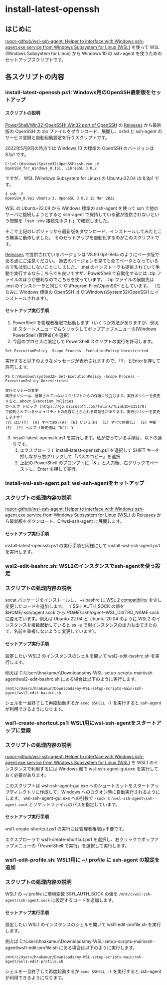 install-latest-openssh
======================

## はじめに

[rupor-github/wsl-ssh-agent: Helper to interface with Windows ssh-agent.exe service from Windows Subsystem for Linux (WSL)](https://github.com/rupor-github/wsl-ssh-agent)
を使って WSL (Windows Subsystem for Linux) から Windows 10 の ssh-agent を使うためのセットアップスクリプトです。

## 各スクリプトの内容

### install-latest-openssh.ps1: Windows用のOpenSSH最新版をセットアップ
#### スクリプトの説明

[PowerShell/Win32-OpenSSH: Win32 port of OpenSSH](https://github.com/PowerShell/Win32-OpenSSH) の [Releases](https://github.com/PowerShell/Win32-OpenSSH/releases) から最新版の OpenSSH の zip ファイルをダウンロード、展開し、sshd と ssh-agent のサービス登録と自動起動設定を行うスクリプトです。

2022年5月8日の時点では Windows 10 の標準の OpenSSH のバージョンは 8.1p1 です。

```
C:\>C:\Windows\System32\OpenSSH\ssh.exe -V
OpenSSH_for_Windows_8.1p1, LibreSSL 3.0.2
```

ですが、 WSL (Windows Subsystem for Linux) の Ubuntu-22.04 は 8.9p1 です。

```
$ ssh -V
OpenSSH_8.9p1 Ubuntu-3, OpenSSL 3.0.2 15 Mar 2022
```

WSL の Ubuntu-22.04 から Windows 標準の ssh-agent を使って ssh で他のサーバに接続しようとすると
ssh-agent で保持している鍵が提供されないという問題を「ssh -vvv 接続先ホスト」で確認しました。

そこで上記のレポジトリから最新版をダウンロード、インストールしてみたところ無事に動作しました。
そのセットアップを自動化するのがこのスクリプトです。

[Releases](https://github.com/PowerShell/Win32-OpenSSH/releases) で提供されているバージョンは V8.9.1.0p1-Beta のようにベータ版である点にご注意ください。
過去のバージョンを見ても全てベータとなっているので私は気にしないことにしました。
.msi のインストーラも提供されていて手動で実行するならこちらでも良いですが、PowerShell で自動化するには .zip ファイルのほうが便利なのでこちらを使っています。
.zip ファイルの展開先は .msi のインストーラと同じく C:\Program Files\OpenSSH としています。
（ちなみに Windows 標準の OpenSSH は C:\Windows\System32\OpenSSH にインストールされます）。

#### セットアップ実行手順

1. PowerShell を管理者権限で起動します（いくつか方法がありますが、例えば スタートメニューで右クリックしてポップアップメニューの[Windows PowerShell (管理者)]を選択）
2. 今回のプロセスに限定して PowerShell スクリプトの実行を許可します。

```
Set-ExecutionPolicy -Scope Process -ExecutionPolicy Unrestricted
```

実行すると以下のようなメッセージが表示されますので、「Y」とEnterを押して許可します。

```
PS C:\Windows\system32> Set-ExecutionPolicy -Scope Process -ExecutionPolicy Unrestricted

実行ポリシーの変更
実行ポリシーは、信頼されていないスクリプトからの保護に役立ちます。実行ポリシーを変更すると、about_Execution_Policies
のヘルプ トピック (https://go.microsoft.com/fwlink/?LinkID=135170)
で説明されているセキュリティ上の危険にさらされる可能性があります。実行ポリシーを変更しますか?
[Y] はい(Y)  [A] すべて続行(A)  [N] いいえ(N)  [L] すべて無視(L)  [S] 中断(S)  [?] ヘルプ (既定値は "N"): Y
```

3. install-latest-openssh.ps1 を実行します。私が使っている手順は、以下の通りです。
    1. エクスプローラで install-latest-openssh.ps1 を選択して SHIFT キーを押しながら右クリックして「パスのコピー」を選択
    2. 上記の PowerShell のプロンプトに「& 」と入力後、右クリックでペーストし、Enter を押して実行。

### install-wsl-ssh-agent.ps1: wsl-ssh-agentをセットアップ
### スクリプトの処理内容の説明

[rupor-github/wsl-ssh-agent: Helper to interface with Windows ssh-agent.exe service from Windows Subsystem for Linux (WSL)](https://github.com/rupor-github/wsl-ssh-agent) の [Releases](https://github.com/rupor-github/wsl-ssh-agent/releases) から最新版をダウンロード、C:\wsl-ssh-agent に展開します。

#### セットアップ実行手順

install-latest-openssh.ps1 の実行手順と同様にして install-wsl-ssh-agent.ps1 を実行します。

### wsl2-edit-bashrc.sh: WSL2のインスタンスでssh-agentを使う設定

### スクリプトの処理内容の説明

socat パッケージをインストールし、 ~/.bashrc に [WSL 2 compatibility](https://github.com/rupor-github/wsl-ssh-agent#wsl-2-compatibility) を少し変更したコードを追加します。
（ SSH_AUTH_SOCK の値を $HOME/.ssh/agent.sock から $HOME/.ssh/agent-$WSL_DISTRO_NAME.sock に変えています。例えば Ubuntu-22.04 と Ubuntu-20.04 のように WSL2 のインスタンスを複数起動していると ss -a で別インスタンスの出力も出てきたので、名前を重複しないように変更しています）。

#### セットアップ実行手順

設定したい WSL2 のインスタンスのシェルを開いて wsl2-edit-bashrc.sh を実行します。

例えば C:\Users\hnakamur\Downloads\my-WSL-setup-scripts-main\ssh-agent\wsl2-edit-bashrc.sh にある場合は以下のように実行します。

```
/mnt/c/Users/hnakamur/Downloads/my-WSL-setup-scripts-main/ssh-agent/wsl2-edit-bashrc.sh
```

シェルを一旦終了して再度起動するか `exec $SHELL -l` を実行すると ssh-agent が利用できるようになります。

### wsl1-create-shortcut.ps1: WSL1用にwsl-ssh-agentをスタートアップに登録
### スクリプトの処理内容の説明

[rupor-github/wsl-ssh-agent: Helper to interface with Windows ssh-agent.exe service from Windows Subsystem for Linux (WSL)](https://github.com/rupor-github/wsl-ssh-agent) を WSL1 のインスタンスで利用するには Windows 側で wsl-ssh-agent-gui.exe を実行しておく必要があります。

このスクリプトは wsl-ssh-agent-gui.exe へのショートカットをスタートアップディレクトリに作成して、Windows へのログオン時に自動実行されるようにします。
wsl-ssh-agent-gui.exe への引数で `-sock C:\wsl-ssh-agent\ssh-agent.sock` とソケットファイルのパスを指定しています。

#### セットアップ実行手順

wsl1-create-shortcut.ps1 の実行には管理者権限は不要です。

エクスプローラで wsl1-create-shortcut.ps1 を選択し、右クリックでポップアップメニューの「PowerShell で実行」を選択して実行します。

### wsl1-edit-profile.sh: WSL1用に ~/.profile に ssh-agent の設定を追加
### スクリプトの処理内容の説明

WSL1 の ~/.profile に環境変数 SSH_AUTH_SOCK の値を `/mnt/c/wsl-ssh-agent/ssh-agent.sock` に設定するコードを追加します。


#### セットアップ実行手順

設定したい WSL1 のインスタンスのシェルを開いて wsl1-edit-profile.sh を実行します。

例えば C:\Users\hnakamur\Downloads\my-WSL-setup-scripts-main\ssh-agent\wsl1-edit-profile.sh にある場合は以下のように実行します。

```
/mnt/c/Users/hnakamur/Downloads/my-WSL-setup-scripts-main/ssh-agent/wsl1-edit-profile.sh
```

シェルを一旦終了して再度起動するか `exec $SHELL -l` を実行すると ssh-agent が利用できるようになります。
